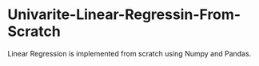 # Univarite-Linear-Regressin-From-Scratch
Linear Regression is implemented from scratch using Numpy and Pandas.
